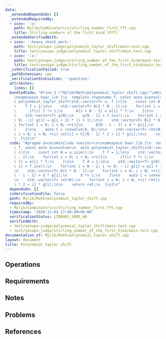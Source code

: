 ```yaml
---
data:
  _extendedDependsOn: []
  _extendedRequiredBy:
  - icon: ':x:'
    path: Mylib/Combinatorics/stirling_number_first_fft.cpp
    title: Stirling numbers of the first kind (FFT)
  _extendedVerifiedWith:
  - icon: ':heavy_check_mark:'
    path: test/yosupo-judge/polynomial_taylor_shift/main.test.cpp
    title: test/yosupo-judge/polynomial_taylor_shift/main.test.cpp
  - icon: ':x:'
    path: test/yosupo-judge/stirling_number_of_the_first_kind/main.test.cpp
    title: test/yosupo-judge/stirling_number_of_the_first_kind/main.test.cpp
  _isVerificationFailed: true
  _pathExtension: cpp
  _verificationStatusIcon: ':question:'
  attributes:
    links: []
  bundledCode: "#line 2 \"Mylib/Math/polynomial_taylor_shift.cpp\"\n#include <vector>\n\
    \nnamespace haar_lib {\n  template <typename T, const auto &convolve>\n  auto\
    \ polynomial_taylor_shift(std::vector<T> a, T c){\n    const int N = a.size();\n\
    \    T f = 1;\n\n    std::vector<T> A(2 * N - 1);\n    for(int i = 0; i < N; ++i){\n\
    \      if(i) f *= i;\n      A[i + N - 1] = a[i] * f;\n    }\n\n    T d = 1;\n\n\
    \    std::vector<T> g(N);\n    g[N - 1] = f.inv();\n    for(int i = N - 2; i >=\
    \ 0; --i) g[i] = g[i + 1] * (i + 1);\n\n    std::vector<T> B(2 * N - 1);\n   \
    \ for(int i = 0; i < N; ++i){\n      B[N - i - 1] = d * g[i];\n      d *= c;\n\
    \    }\n\n    auto C = convolve(A, B);\n\n    std::vector<T> ret(N);\n    for(int\
    \ i = 0; i < N; ++i) ret[i] = C[(N - 1) * 2 + i] * g[i];\n\n    return ret;\n\
    \  }\n}\n"
  code: "#pragma once\n#include <vector>\n\nnamespace haar_lib {\n  template <typename\
    \ T, const auto &convolve>\n  auto polynomial_taylor_shift(std::vector<T> a, T\
    \ c){\n    const int N = a.size();\n    T f = 1;\n\n    std::vector<T> A(2 * N\
    \ - 1);\n    for(int i = 0; i < N; ++i){\n      if(i) f *= i;\n      A[i + N -\
    \ 1] = a[i] * f;\n    }\n\n    T d = 1;\n\n    std::vector<T> g(N);\n    g[N -\
    \ 1] = f.inv();\n    for(int i = N - 2; i >= 0; --i) g[i] = g[i + 1] * (i + 1);\n\
    \n    std::vector<T> B(2 * N - 1);\n    for(int i = 0; i < N; ++i){\n      B[N\
    \ - i - 1] = d * g[i];\n      d *= c;\n    }\n\n    auto C = convolve(A, B);\n\
    \n    std::vector<T> ret(N);\n    for(int i = 0; i < N; ++i) ret[i] = C[(N - 1)\
    \ * 2 + i] * g[i];\n\n    return ret;\n  }\n}\n"
  dependsOn: []
  isVerificationFile: false
  path: Mylib/Math/polynomial_taylor_shift.cpp
  requiredBy:
  - Mylib/Combinatorics/stirling_number_first_fft.cpp
  timestamp: '2020-11-04 17:40:49+09:00'
  verificationStatus: LIBRARY_SOME_WA
  verifiedWith:
  - test/yosupo-judge/polynomial_taylor_shift/main.test.cpp
  - test/yosupo-judge/stirling_number_of_the_first_kind/main.test.cpp
documentation_of: Mylib/Math/polynomial_taylor_shift.cpp
layout: document
title: Polynomial taylor shift
---
```


## Operations

## Requirements

## Notes

## Problems

## References
